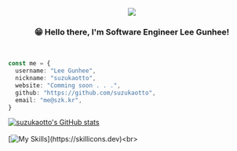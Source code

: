 <p align='center'>
    <img src="https://capsule-render.vercel.app/api?type=waving&color=auto&height=200&section=header&text=Welcome&fontSize=70&animation=fadeIn&fontAlignY=38&desc=to%20my%20Github%20profile&descAlignY=51&descAlign=62"/>
</p>

<h3 align='center'>😁 Hello there, I'm Software Engineer Lee Gunhee!</h3><br>

```typescript
const me = {
  username: "Lee Gunhee",
  nickname: "suzukaotto",
  website: "Comming soon . . .",
  github: "https://github.com/suzukaotto",
  email: "me@szk.kr",
}
```

[![suzukaotto's GitHub stats](https://github-readme-stats.vercel.app/api?username=suzukaotto&hide=stars,issues)](https://github.com/anuraghazra/github-readme-stats)<br><br>
[![My Skills](https://skillicons.dev/icons?i=python,raspberrypi,arduino,dotnet,cpp,cs,ts,)](https://skillicons.dev)<br>

